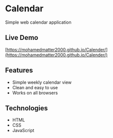 # Calendar

Simple web calendar application

## Live Demo
[https://mohamedmatter2000.github.io/Calender/](https://mohamedmatter2000.github.io/Calender/)

## Features
- Simple weekly calendar view
- Clean and easy to use
- Works on all browsers


## Technologies
- HTML
- CSS  
- JavaScript
